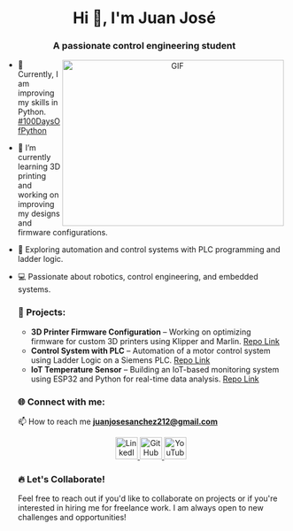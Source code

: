 <h1 align="center">Hi 👋, I'm Juan José</h1>
<h3 align="center">A passionate control engineering student </h3>

<a target="_blank" align="center">
  <img align="right" top="500" height="300" width="400" alt="GIF" src="https://media.giphy.com/media/SWoSkN6DxTszqIKEqv/giphy.gif">
</a>

- 🌱 Currently, I am improving my skills in Python. <a href="https://github.com/yourusername/100DaysOfPython" target="blank">#100DaysOfPython</a>

- 🤖 I’m currently learning 3D printing and working on improving my designs and firmware configurations.

- 🔧 Exploring automation and control systems with PLC programming and ladder logic.

- 💻 Passionate about robotics, control engineering, and embedded systems.

  <!--  - 📊 Interested in applying data science techniques to improve system performance and predictive maintenance.

- 🎯 Next step: Building projects that combine 3D printing with IoT and automation.

- 🚀 Always looking for new challenges and ways to enhance my technical skills!


###  **Visit My Webpage** 

⭐️ Check out my profile at [Your Website Here](<URL>)!




### 🛠️ Technologies and Tools:
<p align="center">
  <img src="https://img.icons8.com/color/48/000000/python--v1.png" alt="Python"/>
  <img src="https://img.icons8.com/color/48/000000/arduino.png" alt="Arduino"/>
  <img src="https://img.icons8.com/color/48/000000/plc-programming.png" alt="PLC"/>
  <img src="https://img.icons8.com/color/48/000000/git.png" alt="Git"/>
  <!-- <img src="https://img.icons8.com/color/48/000000/raspberry-pi.png" alt="Raspberry Pi"/>-->

</p>

### 🚀 Projects:
- **3D Printer Firmware Configuration** – Working on optimizing firmware for custom 3D printers using Klipper and Marlin. [Repo Link](https://github.com/juasanchezme/3d-printer-firmware)
- **Control System with PLC** – Automation of a motor control system using Ladder Logic on a Siemens PLC. [Repo Link](https://github.com/juasanchezme/plc-control-system)
- **IoT Temperature Sensor** – Building an IoT-based monitoring system using ESP32 and Python for real-time data analysis. [Repo Link](https://github.com/juasanchezme/iot-temperature-sensor)
<!--
### 📊 GitHub Stats:
<p align="center">
  <img src="https://github-readme-stats.vercel.app/api?username=juasanchezme&show_icons=true&theme=radical" alt="GitHub Stats" />
  <img src="https://github-readme-stats.vercel.app/api/top-langs/?username=juasanchezme&layout=compact&theme=radical" alt="Top Languages" />
</p>
-->
### 🌐 Connect with me:
📫 How to reach me **juanjosesanchez212@gmail.com**
<p align="center">
  <a href="https://www.linkedin.com/in/juan-jos%C3%A9-s%C3%A1nchez-mej%C3%ADa-7a33b0305" target="_blank">
    <img src="https://img.icons8.com/ios-filled/50/0077b5/linkedin.png" alt="LinkedIn" width="40" height="40"/>
  </a>
  <a href="https://github.com/juasanchezme" target="_blank">
    <img src="https://img.icons8.com/ios-glyphs/50/000000/github.png" alt="GitHub" width="40" height="40"/>
  </a>
  <a href="https://www.youtube.com/@Creafera" target="_blank">
    <img src="https://img.icons8.com/ios-filled/50/FF0000/youtube-play.png" alt="YouTube" width="40" height="40"/>
  </a>
</p>

### 🔥 Let's Collaborate!
Feel free to reach out if you'd like to collaborate on projects or if you're interested in hiring me for freelance work. I am always open to new challenges and opportunities!
